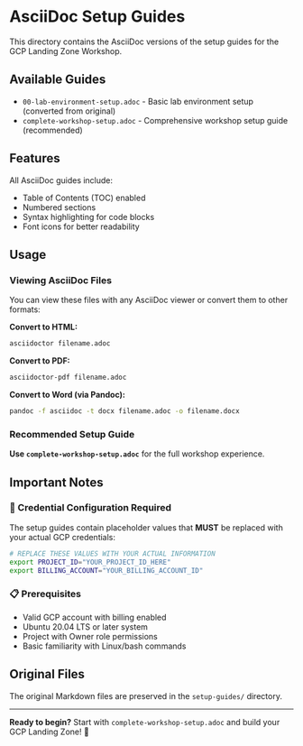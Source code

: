 # AsciiDoc Setup Guides

This directory contains the AsciiDoc versions of the setup guides for the GCP Landing Zone Workshop.

## Available Guides

- `00-lab-environment-setup.adoc` - Basic lab environment setup (converted from original)
- `complete-workshop-setup.adoc` - Comprehensive workshop setup guide (recommended)

## Features

All AsciiDoc guides include:
* Table of Contents (TOC) enabled
* Numbered sections  
* Syntax highlighting for code blocks
* Font icons for better readability

## Usage

### Viewing AsciiDoc Files

You can view these files with any AsciiDoc viewer or convert them to other formats:

**Convert to HTML:**
```bash
asciidoctor filename.adoc
```

**Convert to PDF:**
```bash
asciidoctor-pdf filename.adoc
```

**Convert to Word (via Pandoc):**
```bash
pandoc -f asciidoc -t docx filename.adoc -o filename.docx
```

### Recommended Setup Guide

**Use `complete-workshop-setup.adoc`** for the full workshop experience.

## Important Notes

### 🚨 Credential Configuration Required
The setup guides contain placeholder values that **MUST** be replaced with your actual GCP credentials:

```bash
# REPLACE THESE VALUES WITH YOUR ACTUAL INFORMATION
export PROJECT_ID="YOUR_PROJECT_ID_HERE"
export BILLING_ACCOUNT="YOUR_BILLING_ACCOUNT_ID"
```

### 📋 Prerequisites
- Valid GCP account with billing enabled
- Ubuntu 20.04 LTS or later system
- Project with Owner role permissions
- Basic familiarity with Linux/bash commands

## Original Files

The original Markdown files are preserved in the `setup-guides/` directory.

---

**Ready to begin?** Start with `complete-workshop-setup.adoc` and build your GCP Landing Zone! 🚀
